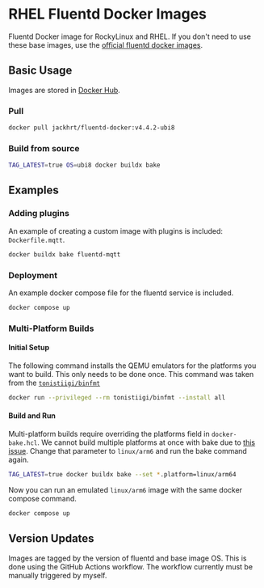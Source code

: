 # RHEL Fluentd Docker Images

Fluentd Docker image for RockyLinux and RHEL.  If you don't need to use these base images, use the [official fluentd docker images](https://hub.docker.com/r/fluent/fluentd/).

## Basic Usage

Images are stored in [Docker Hub](https://hub.docker.com/r/jackhrt/fluentd-docker).


### Pull

```bash
docker pull jackhrt/fluentd-docker:v4.4.2-ubi8
```

### Build from source

```bash
TAG_LATEST=true OS=ubi8 docker buildx bake
```

## Examples

### Adding plugins

An example of creating a custom image with plugins is included: `Dockerfile.mqtt`.
```bash
docker buildx bake fluentd-mqtt
```

### Deployment

An example docker compose file for the fluentd service is included.

```bash
docker compose up
```

### Multi-Platform Builds

#### Initial Setup

The following command installs the QEMU emulators for the platforms you want to build.  This only needs to be done once.  This command was taken from the [`tonistiigi/binfmt`](https://github.com/tonistiigi/binfmt)

```bash
docker run --privileged --rm tonistiigi/binfmt --install all
```

#### Build and Run

Multi-platform builds require overriding the platforms field in `docker-bake.hcl`.  We cannot build multiple platforms at once with bake due to [this issue](https://github.com/docker/buildx/issues/1522).  Change that parameter to `linux/arm6` and run the bake command again.

```bash
TAG_LATEST=true docker buildx bake --set *.platform=linux/arm64
```

Now you can run an emulated `linux/arm6` image with the same docker compose command.

```bash
docker compose up
```

## Version Updates

Images are tagged by the version of fluentd and base image OS.  This is done using the GitHub Actions workflow.  The workflow currently must be manually triggered by myself.